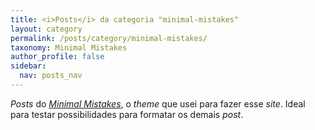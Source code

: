 ```yaml
---
title: <i>Posts</i> da categoria "minimal-mistakes"
layout: category
permalink: /posts/category/minimal-mistakes/
taxonomy: Minimal Mistakes
author_profile: false
sidebar:
  nav: posts_nav
---
```


_Posts_ do [_Minimal Mistakes_](https://mmistakes.github.io/minimal-mistakes/), o _theme_ que usei para fazer esse _site_.
Ideal para testar possibilidades para formatar os demais _post_.
